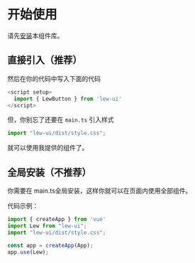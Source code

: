 # 开始使用

请先[安装](#/doc/install)本组件库。

## 直接引入（推荐）

然后在你的代码中写入下面的代码

```js
<script setup>
  import { LewButton } from 'lew-ui'
</script>
```
但，你别忘了还要在 `main.ts` 引入样式
```js
import "lew-ui/dist/style.css";
```


就可以使用我提供的组件了。

## 全局安装（不推荐）

你需要在 main.ts全局安装，这样你就可以在页面内使用全部组件。

代码示例：

```js
import { createApp } from 'vue'
import Lew from "lew-ui";
import "lew-ui/dist/style.css";

const app = createApp(App);
app.use(Lew);
```
